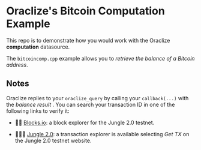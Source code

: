 # Oraclize's Bitcoin Computation Example

This repo is to demonstrate how you would work with the Oraclize **computation** datasource.

The `bitcoincomp.cpp` example allows you to *retrieve the balance of a Bitcoin address*.

## Notes

Oraclize replies to your `oraclize_query` by calling your `callback(...)` with the *balance result* .
You can search your transaction ID in one of the following links to verify it:

* :mag_right::ledger: [Blocks.io](https://jungle.bloks.io/): a block explorer for the Jungle 2.0 testnet.

* :palm_tree::lion::palm_tree: [Jungle 2.0](https://monitor.jungletestnet.io/#home): a transaction explorer is available selecting *Get TX* on the Jungle 2.0 testnet website.
